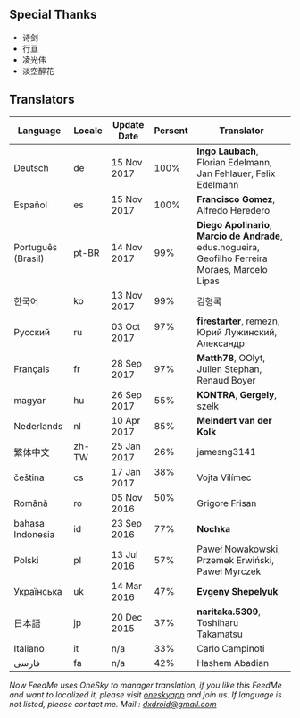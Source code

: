 ## Special Thanks
- 诗剑
- 行亘
- 凌光伟
- 淡空醉花

## Translators
|Language   |Locale   |Update Date    |Persent    |Translator|
|---        |---      |---            |---        |---|
|Deutsch    |de       |15 Nov 2017    |100%        |**Ingo Laubach**, Florian Edelmann, Jan Fehlauer, Felix Edelmann| 
|Español    |es       |15 Nov 2017    |100%        |**Francisco Gomez**, Alfredo Heredero| 
|Português (Brasil) |pt-BR    |14 Nov 2017|99%    |**Diego Apolinario**, **Marcio de Andrade**, edus.nogueira, Geofilho Ferreira Moraes, Marcelo Lipas| 
|한국어      |ko      |13 Nov 2017    |99%        |김형록|
|Pусский    |ru       |03 Oct 2017    |97%        |**firestarter**, remezn, Юрий Лужинский, Александр| 
|Français   |fr       |28 Sep 2017    |97%        |**Matth78**, OOlyt, Julien Stephan, Renaud Boyer| 
|magyar     |hu       |26 Sep 2017    |55%        |**KONTRA**, **Gergely**, szelk| 
|Nederlands |nl       |10 Apr 2017    |85%        |**Meindert van der Kolk**| 
|繁体中文   |zh-TW    |25 Jan 2017    |26%        |jamesng3141| 
|čeština    |cs       |17 Jan 2017    |38%        |Vojta Vilímec| 
|Română     |ro       |05 Nov 2016    |50%        |Grigore Frisan| 
|bahasa Indonesia |id       |23 Sep 2016|77%      |**Nochka**| 
|Polski     |pl       |13 Jul 2016    |57%        |Paweł Nowakowski, Przemek Erwiński, Paweł Myrczek| 
|Українська |uk       |14 Mar 2016    |47%        |**Evgeny Shepelyuk**| 
|日本語     |jp       |20 Dec 2015    |37%        |**naritaka.5309**, Toshiharu Takamatsu| 
|Italiano   |it       |n/a            |33%        |Carlo Campinoti| 
|فارسی      |fa       |n/a            |42%        |Hashem Abadian| 

*Now FeedMe uses OneSky to manager translation, if you like this FeedMe and want to localized it, please visit <a href="https://oszvg1n.oneskyapp.com/collaboration/project/32907">oneskyapp</a> and join us. If language is not listed, please contact me. Mail : dxdroid@gmail.com*
